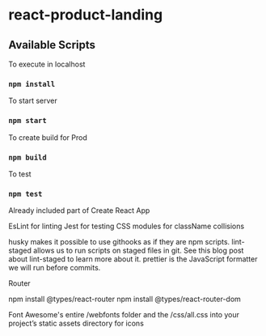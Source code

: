 # react-product-landing

## Available Scripts

To execute in localhost

### `npm install`

To start server
### `npm start`

To create build for Prod
### `npm build`

To test
### `npm test`

Already included part of  Create React App

EsLint for linting 
Jest for testing 
CSS modules for className collisions


husky makes it possible to use githooks as if they are npm scripts.
lint-staged allows us to run scripts on staged files in git. See this blog post about lint-staged to learn more about it.
prettier is the JavaScript formatter we will run before commits.

Router

npm install @types/react-router
npm install @types/react-router-dom

Font Awesome's entire /webfonts folder and the /css/all.css into your project’s static assets directory for icons